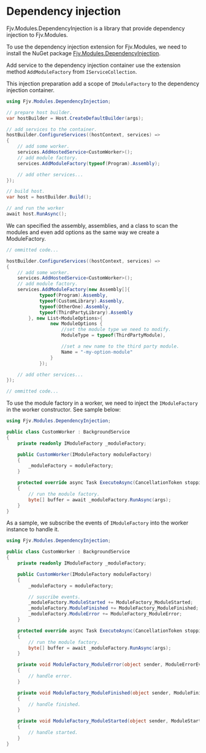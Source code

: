 # Dependency injection

Fjv.Modules.DependencyInjection is a library that provide dependency injection to Fjv.Modules.

To use the dependency injection extension for Fjv.Modules, we need to install the NuGet package [Fjv.Modules.DependencyInjection](https://www.nuget.org/packages/Fjv.Modules.DependencyInjection).

Add service to the dependency injection container use the extension method `AddModuleFactory` from `IServiceCollection`.

This injection preparation add a scope of `IModuleFactory` to the dependency injection container.

```csharp
using Fjv.Modules.DependencyInjection;

// prepare host builder.
var hostBuilder = Host.CreateDefaultBuilder(args);

// add services to the container.
hostBuilder.ConfigureServices((hostContext, services) =>
{
    // add some worker.
    services.AddHostedService<CustomWorker>();
    // add module factory.
    services.AddModuleFactory(typeof(Program).Assembly);

    // add other services...
});

// build host.
var host = hostBuilder.Build();

// and run the worker
await host.RunAsync();
```

We can specified the assembly, assemblies, and a class to scan the modules and even add options as the same way we create a ModuleFactory.

```csharp
// ommitted code...

hostBuilder.ConfigureServices((hostContext, services) =>
{
    // add some worker.
    services.AddHostedService<CustomWorker>();
    // add module factory.
    services.AddModuleFactory(new Assembly[]{
            typeof(Program).Assembly,
            typeof(CustomLibrary).Assembly,
            typeof(OtherOne).Assembly,
            typeof(ThirdPartyLibrary).Assembly
        }, new List<ModuleOptions>{
                new ModuleOptions {
                    //set the module type we need to modify.
                    ModuleType = typeof(ThirdPartyModule),

                    //set a new name to the third party module.
                    Name = "-my-option-module"
                }
            });

    // add other services...
});

// ommitted code...
```

To use the module factory in a worker, we need to inject the `IModuleFactory` in the worker constructor. See sample below:

```csharp
using Fjv.Modules.DependencyInjection;

public class CustomWorker : BackgroundService
{
    private readonly IModuleFactory _moduleFactory;

    public CustomWorker(IModuleFactory moduleFactory)
    {
        _moduleFactory = moduleFactory;
    }

    protected override async Task ExecuteAsync(CancellationToken stoppingToken)
    {
        // run the module factory.
        byte[] buffer = await _moduleFactory.RunAsync(args);
    }
}
```

As a sample, we subscribe the events of `IModuleFactory` into the worker instance to handle it.

```csharp
using Fjv.Modules.DependencyInjection;

public class CustomWorker : BackgroundService
{
    private readonly IModuleFactory _moduleFactory;

    public CustomWorker(IModuleFactory moduleFactory)
    {
        _moduleFactory = moduleFactory;

        // suscribe events.
        _moduleFactory.ModuleStarted += ModuleFactory_ModuleStarted;
        _moduleFactory.ModuleFinished += ModuleFactory_ModuleFinished;
        _moduleFactory.ModuleError += ModuleFactory_ModuleError;
    }

    protected override async Task ExecuteAsync(CancellationToken stoppingToken)
    {
        // run the module factory.
        byte[] buffer = await _moduleFactory.RunAsync(args);
    }

    private void ModuleFactory_ModuleError(object sender, ModuleErrorEventArgs e)
    {
        // handle error.
    }

    private void ModuleFactory_ModuleFinished(object sender, ModuleFinishedEventArgs e)
    {
        // handle finished.
    }

    private void ModuleFactory_ModuleStarted(object sender, ModuleStartedEventArgs e)
    {
        // handle started.
    }
}
```
